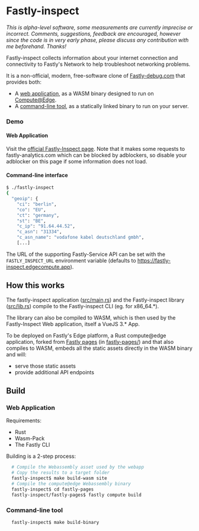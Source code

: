 # Fastly-inspect

*This is alpha-level software, some measurements are currently imprecise or
incorrect. Comments, suggestions, feedback are encouraged, however since the
code is in very early phase, please discuss any contribution with me
beforehand. Thanks!*

Fastly-inspect collects information about your internet connection and 
connectivity to Fastly's Network to help troubleshoot networking problems.

It is a non-official, modern, free-software clone of
[Fastly-debug.com](https://www.fastly-debug.com) that provides both:
 * A [web application](https://fastly-inspect.edgecompute.app), as a WASM binary designed to run on
   [Compute@Edge](https://docs.fastly.com/products/compute-at-edge).
 * A [command-line tool](https://github.com/yannh/fastly-inspect/releases), as a statically linked binary to run on your server.

### Demo
#### Web Application

Visit the [official Fastly-Inspect page](https://fastly-inspect.edgecompute.app/). Note that it makes some requests to fastly-analytics.com
which can be blocked by adblockers, so disable your adblocker on this page if
some information does not load.

#### Command-line interface
```bash
$ ./fastly-inspect 
{
  "geoip": {
    "ci": "berlin",
    "co": "EU",
    "ct": "germany",
    "st": "BE",
    "c_ip": "91.64.44.52",
    "c_asn": "31334",
    "c_asn_name": "vodafone kabel deutschland gmbh",
    [...]
```

The URL of the supporting Fastly-Service API can be set with the `FASTLY_INSPECT_URL`
environment variable (defaults to https://fastly-inspect.edgecompute.app).

## How this works

The fastly-inspect application ([src/main,rs](src/main.rs)) and the Fastly-inspect
library ([src/lib.rs](src/lib.rs)) compile to the Fastly-inspect CLI (eg. for x86_64.*).

The library can also be compiled to WASM, which is then used by the Fastly-Inspect
Web application, itself a VueJS 3.* App.

To be deployed on Fastly's Edge platform, a Rust compute@edge application, forked from
[Fastly pages](https://github.com/yannh/fastly-pages) (in [fastly-pages/](fastly-pages/))
and that also compiles to WASM, embeds all the static assets directly in the WASM
binary and will:
 * serve those static assets
 * provide additional API endpoints

## Build
### Web Application

Requirements:
 * Rust
 * Wasm-Pack
 * The Fastly CLI

Building is a 2-step process:
```bash
  # Compile the Webassembly asset used by the webapp
  # Copy the results to a target folder
  fastly-inspect$ make build-wasm site
  # Compile the compute@edge Webassembly binary
  fastly-inspect$ cd fastly-pages
  fastly-inspect/fastly-pages$ fastly compute build
```

### Command-line tool
```bash
  fastly-inspect$ make build-binary
```
